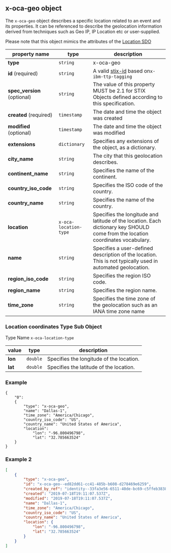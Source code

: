 ## x-oca-geo object
The `x-oca-geo` object describes a specific location related to an event and its properties. 
It can be referenced to describe the geolocation information derived from techniques such as Geo IP, IP Location etc or user-supplied.

Please note that this object mimics the attributes of the [Location SDO](https://docs.oasis-open.org/cti/stix/v2.1/os/stix-v2.1-os.html#_th8nitr8jb4k)

| **property name** | **type** | **description** |
|--|--|--|
| **type** | `string` | x-oca-geo |
| **id** (required) | `string` | A valid [stix-id](https://docs.oasis-open.org/cti/stix/v2.1/os/stix-v2.1-os.html#_64yvzeku5a5c) based on`x-ibm-ttp-tagging` |
| **spec_version** (optional) | `string` | The value of this property MUST be 2.1 for STIX Objects defined according to this specification. |
| **created** (required) | `timestamp` | The date and time the object was created |
| **modified** (optional) | `timestamp` | The date and time the object was modified |
| **extensions** | `dictionary` | Specifies any extensions of the object, as a dictionary. |
| **city_name** | `string` | The city that this geolocation describes. |
| **continent_name** |`string`| Specifies the name of the continent.  |
| **country_iso_code** |`string`| Specifies the ISO code of the country.  |
| **country_name** |`string`| Specifies the name of the country.|
| **location** |`x-oca-location-type`| Specifies the longitude and latitude of the location. Each dictionary key SHOULD come from the location coordinates vocabulary. |
| **name** |`string`| Specifies a user-defined description of the location. This is not typically used in automated geolocation. |
| **region_iso_code** |`string`| Specifies the region ISO code. |
| **region_name** |`string`| Specifies the region name. |
| **time_zone** |`string`| Specifies the time zone of the geolocation such as an IANA time zone name |

### Location coordinates Type Sub Object

Type Name `x-oca-location-type`

| value | type | description |
|--|--|--|
| **lon** | `double` | Specifies the longitude of the location. |
| **lat** | `double` | Specifies the latitude of the location. |

### Example

    {
	    "0":
	    {
	        "type": "x-oca-geo",
	        "name": "Dallas-1",
			"time_zone": "America/Chicago",
			"country_iso_code": "US",
			"country_name": "United States of America",
			"location":
				"lon": "-96.800496798",
				"lat": "32.785663524"
	    }
    }



### Example 2
```json
[
    {
        "type": "x-oca-geo",
        "id": "x-oca-geo--ed82dd61-cc41-485b-b608-d278469e6259",
        "created_by_ref": "identity--33fa3e56-6511-40de-bc69-c5ffeb3838f9",
        "created": "2019-07-18T19:11:07.537Z",
        "modified": "2019-07-18T19:11:07.537Z",
        "name": "Dallas-1",
        "time_zone": "America/Chicago",
        "country_iso_code": "US",
        "country_name": "United States of America",
        "location": {
            "lon": "-96.800496798",
            "lat": "32.785663524"
        }
    }
]
```
